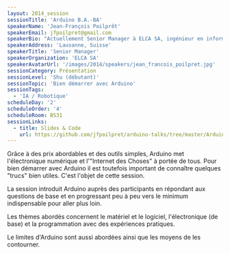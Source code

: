 ```yaml
---
layout: 2014_session
sessionTitle: 'Arduino B.A.-BA'
speakerName: 'Jean-François Poilprêt'
speakerEmail: jfpoilpret@gmail.com
speakerBio: "Actuellement Senior Manager à ELCA SA, ingénieur en informatique depuis 25 ans, Jean-François a travaillé au fil des ans à tous les postes du développement logiciel: développeur, analyste, testeur, architecte, chef de projet. Jean-François est un fan de technique et aime toujours \"mettre les mains dans le cambouis\" en particulier quand il s'agit de: développer en Java, Python ou C++, ou bien mettre en place des outils de tests automatiques.\n\nAprès avoir découvert Arduino en 2012, il est redevenu un hobbyiste passionné d'électronique, convaincu que l'électronique pour tous va voir naître une nouvelle catégorie de techies: après les Geeks, les Makers.\n"
speakerAddress: 'Lausanne, Suisse'
speakerTitle: 'Senior Manager'
speakerOrganization: 'ELCA SA'
speakerAvatarUrl: '/images/2014/speakers/jean_francois_poilpret.jpg'
sessionCategory: Présentation
sessionLevel: 'Shu (débutant)'
sessionTopic: 'Bien démarrer avec Arduino'
sessionTags:
  - 'IA / Robotique'
scheduleDay: '2'
scheduleOrder: '4'
scheduleRoom: BS31
sessionLinks:
  - title: Slides & Code
    url: https://github.com/jfpoilpret/arduino-talks/tree/master/Arduino-ABC
---
```


Grâce à des prix abordables et des outils simples, Arduino met l'électronique numérique et l'"Internet des Choses" à portée de tous.
Pour bien démarrer avec Arduino il est toutefois important de connaître quelques "trucs" bien utiles. C'est l'objet de cette session.

La session introduit Arduino auprès des participants en répondant aux questions de base et en progressant peu à peu vers le minimum indispensable pour aller plus loin. 

Les thèmes abordés concernent le matériel et le logiciel, l'électronique (de base) et la programmation avec des expériences pratiques.

Le limites d'Arduino sont aussi abordées ainsi que les moyens de les contourner.
